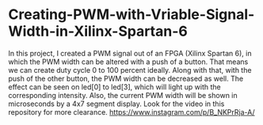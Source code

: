 # Creating-PWM-with-Vriable-Signal-Width-in-Xilinx-Spartan-6
In this project, I created a PWM signal out of an FPGA (Xilinx Spartan 6), in which the PWM width can be altered with a push of a button. That means we can create duty cycle 0 to 100 percent ideally. Along with that, with the push of the other button, the PWM width can be decreased as well. The effect can be seen on led[0] to led[3], which will light up with the corresponding intensity. Also, the current PWM width will be shown in microseconds by a 4x7 segment display. Look for the video in this repository for more clearance. 
https://www.instagram.com/p/B_NKPrRja-A/
